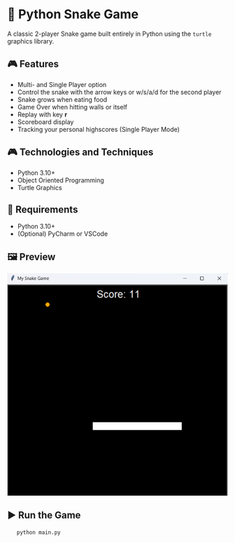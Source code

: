 # 🐍 Python Snake Game

A classic 2-player Snake game built entirely in Python using the `turtle` graphics library.

## 🎮 Features
- Multi- and Single Player option
- Control the snake with the arrow keys or w/s/a/d for the second player
- Snake grows when eating food
- Game Over when hitting walls or itself
- Replay with key **r**
- Scoreboard display
- Tracking your personal highscores (Single Player Mode)

## 🎮 Technologies and Techniques
- Python 3.10+
- Object Oriented Programming
- Turtle Graphics

## 🧰 Requirements
- Python 3.10+
- (Optional) PyCharm or VSCode

## 🖼️ Preview
![Game Preview](./images/snake_game.png)

## ▶️ Run the Game

```bash
   python main.py